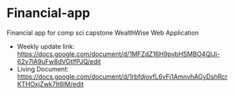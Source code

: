 # Financial-app
Financial app for comp sci capstone
WealthWise Web Application

- Weekly update link: https://docs.google.com/document/d/1MFZdZ16H9pybHSMBO4QIJi-62v7lA9uFw8dVGtlfPJQ/edit
- Living Document: https://docs.google.com/document/d/1rbfdjovfL6vFj1AmnvhAGyDshRcrKTHOxjZwk7lt6IM/edit
